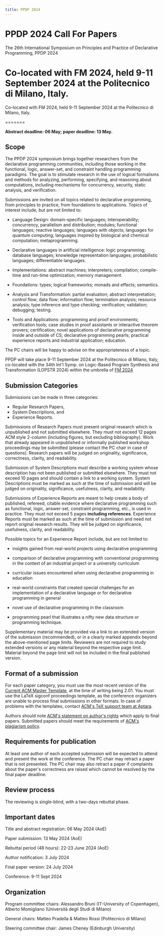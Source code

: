 ```yaml
---
title: PPDP 2024
---
```


PPDP 2024 Call For Papers
=========================

The 26th International Symposium on
Principles and Practice of Declarative Programming, PPDP 2024


Co-located with FM 2024, held 9-11 September 2024 at the Politecnico di
Milano, Italy.
=======


Co-located with FM 2024, held 9-11 September 2024 at the Politecnico di
Milano, Italy.


=======

**Abstract deadline: 06 May; paper deadline: 13 May.**

Scope
-----

The PPDP 2024 symposium brings together researchers from the
declarative programming communities, including those working in the
functional, logic, answer-set, and constraint handling programming
paradigms. The goal is to stimulate research in the use of logical
formalisms and methods for analyzing, performing, specifying, and
reasoning about computations, including mechanisms for concurrency,
security, static analysis, and verification.

Submissions are invited on all topics related to declarative
programming, from principles to practice, from foundations to
applications. Topics of interest include, but are not limited to:

- Language Design: domain-specific languages; interoperability;
concurrency, parallelism and distribution; modules; functional
languages; reactive languages; languages with objects; languages for
quantum computing; languages inspired by biological and chemical
computation; metaprogramming.

- Declarative languages in artificial intelligence: logic programming;
database languages; knowledge representation languages;
probabilistic languages; differentiable languages.

- Implementations: abstract machines; interpreters; compilation;
compile-time and run-time optimization; memory management.

- Foundations: types; logical frameworks; monads and effects;
semantics.

- Analysis and Transformation: partial evaluation; abstract
interpretation; control flow; data flow; information flow;
termination analysis; resource analysis; type inference and type
checking; verification; validation; debugging; testing.

- Tools and Applications: programming and proof environments;
verification tools; case studies in proof assistants or interactive
theorem provers; certification; novel applications of declarative
programming inside and outside of CS; declarative programming
pearls; practical experience reports and industrial application;
education.

The PC chairs will be happy to advise on the appropriateness of a topic.

PPDP will take place 9-11 September 2024 at the Politecnico di Milano, 
Italy, co-located with the 34th Int'l Symp. on Logic-Based Program
Synthesis and Transformation (LOPSTR 2024)
within the umbrella of [FM 2024](https://www.fm24.polimi.it/)


Submission Categories
---------------------

Submissions can be made in three categories:

- Regular Research Papers,
- System Descriptions, and
- Experience Reports.

Submissions of Research Papers must present original research which is
unpublished and not submitted elsewhere. They must not exceed 12 pages
ACM style 2-column (including figures, but excluding bibliography).
Work that already appeared in unpublished or informally
published workshop proceedings may be submitted (please contact the PC
chair in case of questions). Research papers will be judged on
originality, significance, correctness, clarity, and readability.

Submission of System Descriptions must describe a working system whose
description has not been published or submitted elsewhere. They must
not exceed 10 pages and should contain a link to a working
system. System Descriptions must be marked as such at the time of
submission and will be judged on originality, significance,
usefulness, clarity, and readability.

Submissions of Experience Reports are meant to help create a body of
published, refereed, citable evidence where declarative programming
such as functional, logic, answer-set, constraint programming, etc.,
is used in practice. They must not exceed 5 pages **including references**.
Experience Reports must be marked as such at the time
of submission and need not report original research results. They will
be judged on significance, usefulness, clarity, and readability.

Possible topics for an Experience Report include, but are not limited to:

- insights gained from real-world projects using declarative
programming

- comparison of declarative programming with conventional
programming in the context of an industrial project or a
university curriculum

- curricular issues encountered when using declarative programming
in education

- real-world constraints that created special challenges for an
implementation of a declarative language or for declarative
programming in general

- novel use of declarative programming in the classroom

- programming pearl that illustrates a nifty new data structure or
programming technique.

Supplementary material may be provided via a link to an extended
version of the submission (recommended), or in a clearly marked appendix
beyond the above-mentioned page limits. Reviewers are not required to
study extended versions or any material beyond the respective page
limit. Material beyond the page limit will not be included in the
final published version.

Format of a submission
----------------------

For each paper category, you must use the most recent version of the
[Current ACM Master
Template](https://www.acm.org/publications/proceedings-template), 
 at the time of writing being 2.01. You must use the
LaTeX sigconf proceedings template, as the conference organizers are
unable to process final submissions in other formats. In case of
problems with the templates, contact [ACM's TeX support team at
Aptara](mailto:acmtexsupport@aptaracorp.com).

Authors should note [ACM's statement on author's
rights](http://authors.acm.org/) which apply to final papers.
Submitted papers should meet the requirements of [ACM's plagiarism
policy](http://www.acm.org/publications/policies/plagiarism_policy).

Requirements for publication
----------------------------

At least one author of each accepted submission will be expected to
attend and present the work at the conference. The PC chair may
retract a paper that is not presented. The PC chair may also retract a
paper if complaints about the paper's correctness are raised which
cannot be resolved by the final paper deadline.

Review process
----------------------------------
The reviewing is single-blind, with a two-days rebuttal phase.

Important dates
-------------------------------- 
Title and abstract registration: 06 May 2024 (AoE)

Paper submission: 13 May 2024 (AoE)

Rebuttal period (48 hours): 22-23 June 2024 (AoE)

Author notification: 3 July 2024

Final paper version: 24 July 2024

Conference: 9-11 Sept 2024


Organization
------------
Program committee chairs: Alessandro Bruni (IT-University of Copenhagen), Alberto Momigliano (Università degli Studi di Milano)

General chairs: Matteo Pradella & Matteo Rossi (Politecnico di Milano)

Steering committee chair: James Cheney (Edinburgh University)
